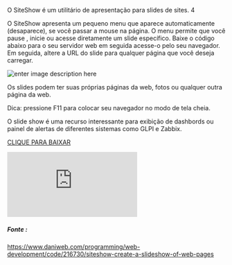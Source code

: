O SiteShow é um utilitário de apresentação para slides de sites.
4

O SiteShow apresenta um pequeno menu que aparece automaticamente (desaparece), se você passar a mouse na página.
O menu permite que você pause , inicie ou acesse diretamente um slide específico.
Baixe o código abaixo para o seu servidor web em seguida acesse-o pelo seu navegador.
Em seguida, altere a URL do slide para qualquer página que você deseja carregar.

![enter image description here](https://2.bp.blogspot.com/-vLppKR28uEw/WhJpxI03BxI/AAAAAAAABQs/9CVkWh-NefEaT62oUHViAHo4vPXrzk7fACLcBGAs/s1600/config-site-show.png)

Os slides podem ter suas próprias páginas da web, fotos ou qualquer outra página da web.

Dica: pressione F11 para colocar seu navegador no modo de tela cheia.

O slide show é uma recurso interessante para exibição de dashbords ou painel de alertas de diferentes sistemas como GLPI e Zabbix.

[CLIQUE PARA BAIXAR](https://drive.google.com/file/d/1xPeSJc9repzNepnjF25TnKe58Rfdl5FM/view?usp=sharing)


<iframe src='https://www.youtube.com/embed//EOE4cghDOK4' frameborder='0' allowfullscreen></iframe>

##### Fonte :
https://www.daniweb.com/programming/web-development/code/216730/siteshow-create-a-slideshow-of-web-pages
